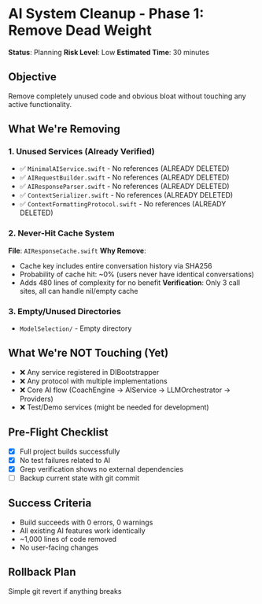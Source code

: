 # AI System Cleanup - Phase 1: Remove Dead Weight
**Status**: Planning
**Risk Level**: Low
**Estimated Time**: 30 minutes

## Objective
Remove completely unused code and obvious bloat without touching any active functionality.

## What We're Removing

### 1. Unused Services (Already Verified)
- ✅ `MinimalAIService.swift` - No references (ALREADY DELETED)
- ✅ `AIRequestBuilder.swift` - No references (ALREADY DELETED)
- ✅ `AIResponseParser.swift` - No references (ALREADY DELETED)
- ✅ `ContextSerializer.swift` - No references (ALREADY DELETED)
- ✅ `ContextFormattingProtocol.swift` - No references (ALREADY DELETED)

### 2. Never-Hit Cache System
**File**: `AIResponseCache.swift`
**Why Remove**: 
- Cache key includes entire conversation history via SHA256
- Probability of cache hit: ~0% (users never have identical conversations)
- Adds 480 lines of complexity for no benefit
**Verification**: Only 3 call sites, all can handle nil/empty cache

### 3. Empty/Unused Directories
- `ModelSelection/` - Empty directory

## What We're NOT Touching (Yet)
- ❌ Any service registered in DIBootstrapper
- ❌ Any protocol with multiple implementations
- ❌ Core AI flow (CoachEngine → AIService → LLMOrchestrator → Providers)
- ❌ Test/Demo services (might be needed for development)

## Pre-Flight Checklist
- [x] Full project builds successfully
- [x] No test failures related to AI
- [x] Grep verification shows no external dependencies
- [ ] Backup current state with git commit

## Success Criteria
- Build succeeds with 0 errors, 0 warnings
- All existing AI features work identically
- ~1,000 lines of code removed
- No user-facing changes

## Rollback Plan
Simple git revert if anything breaks